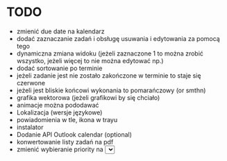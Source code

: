 # TODO
- zmienić due date na kalendarz
- dodać zaznaczanie zadań i obsługę usuwania i edytowania za pomocą tego
- dynamiczna zmiana widoku (jeżeli zaznaczone 1 to można zrobić wszystko, jeżeli więcej to nie można edytować np.)
- dodać sortowanie po terminie
- jeżeli zadanie jest nie zostało zakończone w terminie to staje się czerwone
- jeżeli jest bliskie końcowi wykonania to pomarańczowy (or smthn)
- grafika wektorowa (jeżeli grafikowi by się chciało)
- animacje można pododawać
- Lokalizacja (wersje językowe)
- powiadomienia w tle, ikona w trayu
- instalator
- Dodanie API Outlook calendar (optional)
- konwertowanie listy zadań na pdf
- zmienić wybieranie priority na <select>
